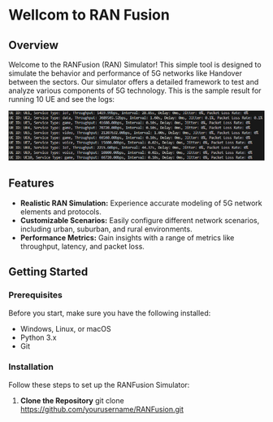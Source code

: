 # Wellcom to RAN Fusion

## Overview

Welcome to the RANFusion (RAN) Simulator! This simple tool is designed to simulate the behavior and performance of 5G networks like Handover between the sectors. Our simulator offers a detailed framework to test and analyze various components of 5G technology.
This is the sample result for running 10 UE and see the logs:

![Example Image](images/log.png)

## Features

- **Realistic RAN Simulation:** Experience accurate modeling of 5G network elements and protocols.
- **Customizable Scenarios:** Easily configure different network scenarios, including urban, suburban, and rural environments.
- **Performance Metrics:** Gain insights with a range of metrics like throughput, latency, and packet loss.

## Getting Started

### Prerequisites

Before you start, make sure you have the following installed:
- Windows, Linux, or macOS
- Python 3.x
- Git

### Installation

Follow these steps to set up the RANFusion Simulator:

1. **Clone the Repository**
   git clone https://github.com/yourusername/RANFusion.git




   
